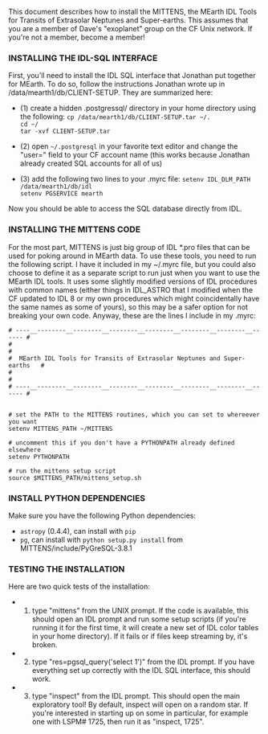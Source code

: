 This document describes how to install the MITTENS, the MEarth IDL Tools for Transits of Extrasolar Neptunes and Super-earths. This assumes that you are a member of Dave's "exoplanet" group on the CF Unix network. If you're not a member, become a member!


### INSTALLING THE IDL-SQL INTERFACE

First, you'll need to install the IDL SQL interface that Jonathan put together for MEarth. To do so, follow the instructions Jonathan wrote up in /data/mearth1/db/CLIENT-SETUP. They are summarized here:

* (1) create a hidden .postgressql/ directory in your home directory using the following:
`cp /data/mearth1/db/CLIENT-SETUP.tar ~/.`  
`cd ~/`  
`tar -xvf CLIENT-SETUP.tar`  

* (2) open `~/.postgresql` in your favorite text editor and change the "user=" field to your CF account name (this works because Jonathan already created SQL accounts for all of us)

* (3) add the following two lines to your .myrc file:
`setenv IDL_DLM_PATH /data/mearth1/db/idl`  
`setenv PGSERVICE mearth`

Now you should be able to access the SQL database directly from IDL.


### INSTALLING THE MITTENS CODE

For the most part, MITTENS is just big group of IDL *.pro files that can be used for poking around in MEarth data. To use these tools, you need to run the following script. I have it included in my ~/.myrc file, but you could also choose to define it as a separate script to run just when you want to use the MEarth IDL tools. It uses some slightly modified versions of IDL procedures with common names (either things in IDL_ASTRO that I modified when the CF updated to IDL 8 or my own procedures which might coincidentally have the same names as some of yours), so this may be a safer option for not breaking your own code. Anyway, these are the lines I include in my .myrc:

    # ----__--------__--------__--------__--------__--------__--------__------ #
    #                                                                          #
    #  MEarth IDL Tools for Transits of Extrasolar Neptunes and Super-earths   #
    #                                                                          #
    # ----__--------__--------__--------__--------__--------__--------__------ #


    # set the PATH to the MITTENS routines, which you can set to whereever you want
    setenv MITTENS_PATH ~/MITTENS

    # uncomment this if you don't have a PYTHONPATH already defined elsewhere
    setenv PYTHONPATH

    # run the mittens setup script
    source $MITTENS_PATH/mittens_setup.sh


### INSTALL PYTHON DEPENDENCIES

Make sure you have the following Python dependencies:

* `astropy` (0.4.4), can install with `pip`
* `pg`, can install with `python setup.py install` from MITTENS/include/PyGreSQL-3.8.1


### TESTING THE INSTALLATION
Here are two quick tests of the installation:

* 1) type "mittens" from the UNIX prompt. If the code is available, this should open an IDL prompt and run some setup scripts (if you're running it for the first time, it will create a new set of IDL color tables in your home directory). If it fails or if files keep streaming by, it's broken.

* 2) type "res=pgsql_query('select 1')" from the IDL prompt. If you have everything set up correctly with the IDL SQL interface, this should work.

* 3) type "inspect" from the IDL prompt. This should open the main exploratory tool! By default, inspect will open on a random star. If you're interested in starting up on some in particular, for example one with LSPM# 1725, then run it as "inspect, 1725".
